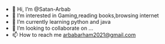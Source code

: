 - 👋 Hi, I’m @Satan-Arbab
- 👀 I’m interested in Gaming,reading books,browsing internet
- 🌱 I’m currently learning python and java
- 💞️ I’m looking to collaborate on ...
- 📫 How to reach me arbabarham2021@gmail.com

<!---
Satan-Arbab/Satan-Arbab is a ✨ special ✨ repository because its `README.md` (this file) appears on your GitHub profile.
You can click the Preview link to take a look at your changes.
--->
